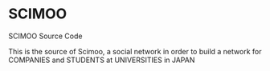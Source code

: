 # SCIMOO
SCIMOO Source Code

This is the source of Scimoo, a social network in order to build a network for COMPANIES and STUDENTS at UNIVERSITIES in JAPAN
